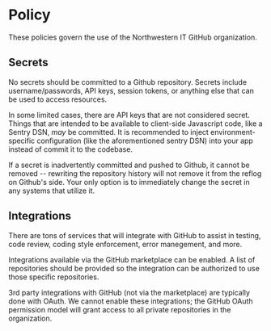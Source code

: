 # Policy
These policies govern the use of the Northwestern IT GitHub organization.

## Secrets
No secrets should be committed to a Github repository. Secrets include username/passwords, API keys, session tokens, or anything else that can be used to access resources.

In some limited cases, there are API keys that are not considered secret. Things that are intended to be available to client-side Javascript code, like a Sentry DSN, *may* be committed. It is recommended to inject environment-specific configuration (like the aforementioned sentry DSN) into your app instead of commit it to the codebase.

If a secret is inadvertently committed and pushed to Github, it cannot be removed -- rewriting the repository history will not remove it from the reflog on Github's side. Your only option is to immediately change the secret in any systems that utilize it.

## Integrations
There are tons of services that will integrate with GitHub to assist in testing, code review, coding style enforcement, error manegement, and more. 

Integrations available via the GitHub marketplace can be enabled. A list of repositories should be provided so the integration can be authorized to use those specific repositories.

3rd party integrations with GitHub (not via the marketplace) are typically done with OAuth. We cannot enable these integrations; the GitHub OAuth permission model will grant access to all private repositories in the organization.
